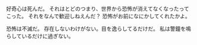 好奇心は死んだ。
それはとどのつまり、世界から恐怖が消えてなくなったってこった。
それをなんで歓迎しねえんだ？
恐怖がお前になにかしてくれたかよ。

恐怖は不滅だ。
存在しないわけがない。目を逸らしてるだけだ。
私は警鐘を鳴らしているだけに過ぎない。

